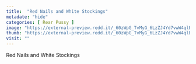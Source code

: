 ```yaml
---
title:  "Red Nails and White Stockings"
metadate: "hide"
categories: [ Rear Pussy ]
image: "https://external-preview.redd.it/_60zWpG_TvMyG_6LzZJ4Yd7vwW4qlEn56dzUnEtVs_4.jpg?auto=webp&s=d7efccedcb91cf1afea7f91e814a9823c6caa20e"
thumb: "https://external-preview.redd.it/_60zWpG_TvMyG_6LzZJ4Yd7vwW4qlEn56dzUnEtVs_4.jpg?width=320&crop=smart&auto=webp&s=68f55c3efb006c250206ffa1a34d4501069c7433"
visit: ""
---
```

Red Nails and White Stockings
